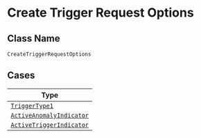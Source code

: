
# Create Trigger Request Options

## Class Name

`CreateTriggerRequestOptions`

## Cases

| Type |
|  --- |
| [`TriggerType1`](../../../doc/models/trigger-type-1.md) |
| [`ActiveAnomalyIndicator`](../../../doc/models/active-anomaly-indicator.md) |
| [`ActiveTriggerIndicator`](../../../doc/models/active-trigger-indicator.md) |

